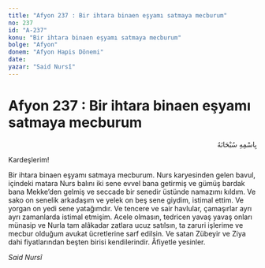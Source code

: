 ```yaml
---
title: "Afyon 237 : Bir ihtara binaen eşyamı satmaya mecburum"
no: 237
id: "A-237"
konu: "Bir ihtara binaen eşyamı satmaya mecburum"
bolge: "Afyon"
donem: "Afyon Hapis Dönemi"
date: 
yazar: "Said Nursî"
---
```


# Afyon 237 : Bir ihtara binaen eşyamı satmaya mecburum

<p class="arabic" dir="rtl" title="Meal: “Her türlü noksan sıfatlardan yüce olan Allah’ın adıyla.”">بِاسْمِهِ سُبْحَانَهُ</p>

Kardeşlerim!

Bir ihtara binaen eşyamı satmaya mecburum. Nurs karyesinden gelen bavul, içindeki matara Nurs balını iki sene evvel bana getirmiş ve gümüş bardak bana Mekke’den gelmiş ve seccade bir senedir üstünde namazımı kıldım. Ve sako on senelik arkadaşım ve yelek on beş sene giydim, istimal ettim. Ve yorgan on yedi sene yatağımdır. Ve tencere ve sair havlular, çamaşırlar ayrı ayrı zamanlarda istimal etmişim. Acele olmasın, tedricen yavaş yavaş onları münasip ve Nurla tam alâkadar zatlara ucuz satılsın, ta zaruri işlerime ve mecbur olduğum avukat ücretlerine sarf edilsin. Ve satan Zübeyir ve Ziya dahi fiyatlarından beşten birisi kendilerindir. Âfiyetle yesinler.

*Said Nursî*

